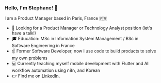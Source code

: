 ### Hello, I'm Stephane! :wave:

I am a Product Manager based in Paris, France 🇫🇷

- 🔎 Looking for a Product Manager or Technology Analyst position (let's have a talk!)
- 🎓 Education: MSc in Information System Management / BSc in Software Engineering in France
- ☝️ Former Software Developer, now I use code to build products to solve my own problems
- 💻 Currently teaching myself mobile development with Flutter and AI workflow automation using n8n, and Korean
- 👉 Find me on [LinkedIn](https://www.linkedin.com/in/stephanerabenarisoa/).
